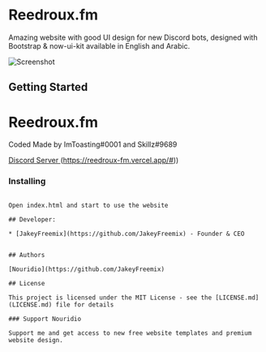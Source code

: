 # Reedroux.fm

Amazing website with good UI design for new Discord bots, designed with Bootstrap & now-ui-kit available in English and Arabic.

![Screenshot](https://media.discordapp.net/attachments/1066042616589852747/1078776878422302850/ffe4c22736db513ac77b184c41688856.png?width=1086&height=634)

## Getting Started

# Reedroux.fm

Coded Made by ImToasting#0001 and Skillz#9689

[Discord Server ](https://discord.gg/bX9JQPBcpy)
(https://reedroux-fm.vercel.app/#))

### Installing


```

Open index.html and start to use the website 

## Developer:

* [JakeyFreemix](https://github.com/JakeyFreemix) - Founder & CEO


## Authors

[Nouridio](https://github.com/JakeyFreemix)

## License

This project is licensed under the MIT License - see the [LICENSE.md](LICENSE.md) file for details

### Support Nouridio

Support me and get access to new free website templates and premium website design.

